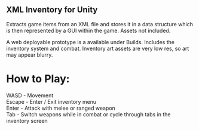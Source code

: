 ## XML Inventory for Unity

Extracts game items from an XML file and stores it in a data structure which is then
represented by a GUI within the game. Assets not included.

A web deployable prototype is a available under Builds. 
Includes the inventory system and combat. Inventory art assets are very low res, 
so art may appear blurry.


How to Play:
======

WASD - Movement  
Escape - Enter / Exit inventory menu  
Enter - Attack with melee or ranged weapon  
Tab - Switch weapons while in combat or cycle through tabs in the inventory screen  
